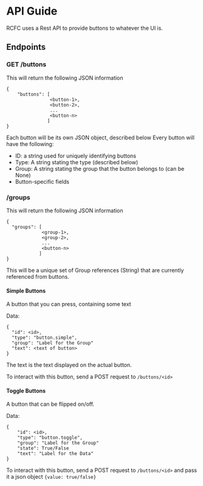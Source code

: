 # API Guide

RCFC uses a Rest API to provide buttons to whatever the UI is.


## Endpoints

### GET /buttons

This will return the following JSON information
```
{
    "buttons": [
                <button-1>,
                <button-2>,
                ...
                <button-n>
               ]
}
```

Each button will be its own JSON object, described below
Every button will have the following:

* ID: a string used for uniquely identifying buttons
* Type: A string stating the type (described below)
* Group: A string stating the group that the button belongs to (can be None)
* Button-specific fields

### /groups

This will return the following JSON information
```
{
  "groups": [
             <group-1>,
             <group-2>,
             ...
             <button-n>
            ]
}
```

This will be a unique set of Group references (String) that are currently referenced from buttons.

#### Simple Buttons
A button that you can press, containing some text

Data:
```
{
  "id": <id>,
  "type": "button.simple",
  "group": "Label for the Group"
  "text": <text of button>
}
```

The text is the text displayed on the actual button.

To interact with this button, send a POST request to `/buttons/<id>`

#### Toggle Buttons
A button that can be flipped on/off.

Data:
```
{
    "id": <id>,
    "type": "button.toggle",
    "group": "Label for the Group"
    "state": True/False
    "text": "Label for the Data"
}
```

To interact with this button, send a POST request to `/buttons/<id>` and pass it a json object `{value: true/false}`
